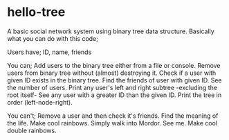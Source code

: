 # hello-tree
A basic social network system using binary tree data structure.
Basically what you can do with this code;

Users have;
ID, name, friends

You can;
Add users to the binary tree either from a file or console.
Remove users from binary tree without (almost) destroying it.
Check if a user with given ID exists in the binary tree.
Find the friends of user with given ID.
See the number of users.
Print any user's left and right subtree -excluding the root itself-
See any user with a greater ID than the given ID.
Print the tree in order (left-node-right).

You can't;
Remove a user and then check it's friends.
Find the meaning of the life.
Make cool rainbows.
Simply walk into Mordor.
See me.
Make cool double rainbows.
